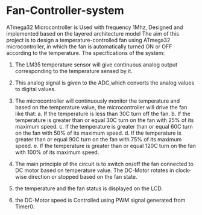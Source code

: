 # Fan-Controller-system
ATmega32 Microcontroller is Used with frequency 1Mhz, Designed and implemented based on the layered architecture model 
The aim of this project is to design a temperature-controlled fan using ATmega32 
microcontroller, in which the fan is automatically turned ON or OFF according to the 
temperature. 
The specifications of the system:
1. The LM35 temperature sensor will give continuous analog output corresponding to the temperature sensed by it.

2. This analog signal is given to the ADC,which converts the analog values to digital values.

3. The microcontroller will continuously monitor the temperature and based on the 
temperature value, the microcontroller will drive the fan like that:
a. If the temperature is less than 30C turn off the fan.
b. If the temperature is greater than or equal 30C turn on the fan with 25% of its 
maximum speed.
c. If the temperature is greater than or equal 60C turn on the fan with 50% of its 
maximum speed.
d. If the temperature is greater than or equal 90C turn on the fan with 75% of its 
maximum speed.
e. If the temperature is greater than or equal 120C turn on the fan with 100% of its 
maximum speed.

4. The main principle of the circuit is to switch on/off the fan connected to DC motor based 
on temperature value. The DC-Motor rotates in clock-wise direction or stopped based on 
the fan state.

5. the temperature and the fan status is displayed on the LCD.
   
6. the DC-Motor speed is Controlled using PWM signal generated from Timer0.

